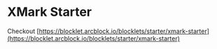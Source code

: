 # XMark Starter

Checkout [https://blocklet.arcblock.io/blocklets/starter/xmark-starter](https://blocklet.arcblock.io/blocklets/starter/xmark-starter)
